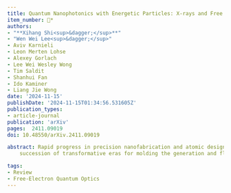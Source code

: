 ```yaml
---
title: Quantum Nanophotonics with Energetic Particles: X-rays and Free Electrons
item_number: 📝*
authors:
- "**Xihang Shi<sup>&dagger;</sup>**"
- "Wen Wei Lee<sup>&dagger;</sup>"
- Aviv Karnieli
- Leon Merten Lohse
- Alexey Gorlach
- Lee Wei Wesley Wong
- Tim Saldit
- Shanhui Fan
- Ido Kaminer
- Liang Jie Wong
date: '2024-11-15'
publishDate: '2024-11-15T01:34:56.531605Z'
publication_types:
- article-journal
publication: 'arXiv'
pages: 	2411.09019
doi: 10.48550/arXiv.2411.09019

abstract: Rapid progress in precision nanofabrication and atomic design over the past 50 years has ushered in a 
    succession of transformative eras for molding the generation and flow of light. The use of nanoscale and atomic features to design light sources and optical elements-encapsulated by the term nanophotonics-has led to new fundamental science and innovative technologies across the entire electromagnetic spectrum, with substantial emphasis on the microwave to visible regimes. In this review, we pay special attention to the impact and potential of nanophotonics in a relatively exotic yet technologically disruptive regime":" high-energy particles such as X-ray photons and free electrons-where nanostructures and atomic design open the doors to unprecedented technologies in quantum science and versatile X-ray sources and optics. As the practical generation of X-rays is intrinsically linked to the existence of energetic free or quasi-free-electrons, our review will also capture related phenomena and technologies that combine free electrons with nanophotonics, including free-electron-driven nanophotonics at other photon energies. In particular, we delve into the demonstration and study of quantum recoil in the X-ray regime, the study of nanomaterial design and free-electron wave shaping as means to enhance and control X-ray radiation, examine the free-electron generation enabled by nanophotonics, and analyze the high-harmonic generation by quasi-free electrons. We also discuss applications of quantum nanophotonics for X-rays and free electrons, including nanostructure waveguides for X-rays, photon pair enhanced X-ray imaging, mirrors, and lenses for X-rays, among others.

tags:
- Review
- Free-Electron Quantum Optics
---
```

